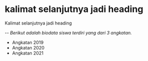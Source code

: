 # kalimat selanjutnya jadi heading
Kalimat selanjutnya jadi heading

--
*Berikut adalah biodata siswa terdiri yang dari 3 angkatan.*
- Angkatan 2019
- Angkatan 2020
- Angkatan 2021
